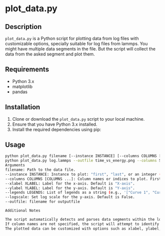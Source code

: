 # plot_data.py

## Description

`plot_data.py` is a Python script for plotting data from log files with customizable options, specially suitable for log files from lammps. You might have multiple data segments in the file. But the script will collect the data from the asked segment and plot them.

## Requirements

- Python 3.x
- matplotlib
- pandas

## Installation

1. Clone or download the `plot_data.py` script to your local machine.
2. Ensure that you have Python 3.x installed.
3. Install the required dependencies using pip:


## Usage

```bash
python plot_data.py filename [--instance INSTANCE] [--columns COLUMNS [COLUMNS ...]] [--xlabel XLABEL] [--ylabel YLABEL] [--legends LEGENDS] [--logscale]
python plot_data.py log.lammps --outfile time_vs_energy.png --columns Step PotEng TotEng --instance last --xlabel "Timestep" --ylabel "Energy" --legends '["PE","Total"]'
Arguments
filename: Path to the data file.
--instance INSTANCE: Instance to plot: "first", "last", or an integer (1-based). Default is "first".
--columns COLUMNS [COLUMNS ...]: Column names or indices to plot. First one is x-axis, followed by one or more y-axis columns.
--xlabel XLABEL: Label for the x-axis. Default is "X-axis".
--ylabel YLABEL: Label for the y-axis. Default is "Y-axis".
--legends LEGENDS: List of legends as a string (e.g., '["Curve 1", "Curve 2"]'). Default is None.
--logscale: Set log scale for the y-axis. Default is False.
--outfile: filename for outputfile 

Additional Notes

The script automatically detects and parses data segments within the log file based on the provided column names.
If column names are not specified, the script will attempt to identify them from the header line in the log file.
The plotted data can be customized with options such as xlabel, ylabel, legends, and logscale.

